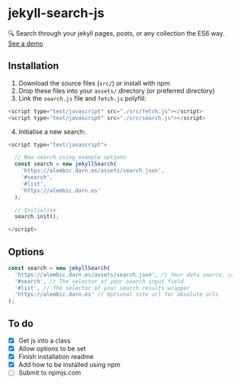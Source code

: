 # jekyll-search-js
🔍  Search through your jekyll pages, posts, or any collection the ES6 way. [See a demo](https://daviddarnes.github.io/jekyll-search-js/)

## Installation

1. Download the source files (`src/`) or install with npm
2. Drop these files into your `assets/` directory (or preferred directory)
3. Link the `search.js` file and `fetch.js` polyfill:
  ``` js
  <script type="text/javascript" src="./src/fetch.js"></script>
  <script type="text/javascript" src="./src/search.js"></script>
  ```
4. Initialise a new search:
  ``` js
  <script type="text/javascript">

    // New search using example options
    const search = new jekyllSearch(
      'https://alembic.darn.es/assets/search.json',
      '#search',
      '#list',
      'https://alembic.darn.es'
    );

    // Initialise
    search.init();

  </script>
  ```

## Options
``` js
const search = new jekyllSearch(
  'https://alembic.darn.es/assets/search.json', // Your data source, can be relative or absolute
  '#search', // The selector of your search input field
  '#list', // The selector of your search results wrapper
  'https://alembic.darn.es' // Optional site url for absolute urls
);
```


## To do
- [x] Get js into a class
- [x] Allow options to be set
- [x] Finish installation readme
- [x] Add how to be installed using npm
- [ ] Submit to npmjs.com
